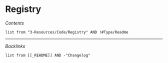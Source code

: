 # Registry

*Contents*

````dataview
list from "3-Resources/Code/Registry" AND !#Type/Readme
````

---

*Backlinks*

````dataview
list from [[_README]] AND -"Changelog"
````
